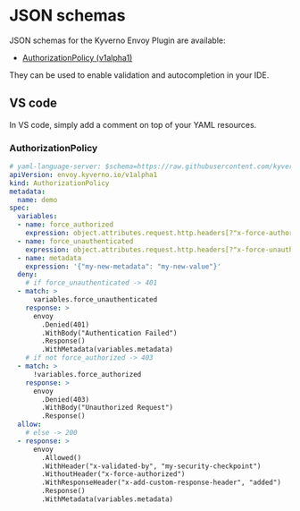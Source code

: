 # JSON schemas

JSON schemas for the Kyverno Envoy Plugin are available:

- [AuthorizationPolicy (v1alpha1)](https://github.com/kyverno/kyverno-envoy-plugin/blob/main/.schemas/json/authorizationpolicy-envoy-v1alpha1.json)

They can be used to enable validation and autocompletion in your IDE.

## VS code

In VS code, simply add a comment on top of your YAML resources.

### AuthorizationPolicy

```yaml
# yaml-language-server: $schema=https://raw.githubusercontent.com/kyverno/kyverno-envoy-plugin/main/.schemas/json/authorizationpolicy-envoy-v1alpha1.json
apiVersion: envoy.kyverno.io/v1alpha1
kind: AuthorizationPolicy
metadata:
  name: demo
spec:
  variables:
  - name: force_authorized
    expression: object.attributes.request.http.headers[?"x-force-authorized"].orValue("") in ["enabled", "true"]
  - name: force_unauthenticated
    expression: object.attributes.request.http.headers[?"x-force-unauthenticated"].orValue("") in ["enabled", "true"]
  - name: metadata
    expression: '{"my-new-metadata": "my-new-value"}'
  deny:
    # if force_unauthenticated -> 401
  - match: >
      variables.force_unauthenticated
    response: >
      envoy
        .Denied(401)
        .WithBody("Authentication Failed")
        .Response()
        .WithMetadata(variables.metadata)
    # if not force_authorized -> 403
  - match: >
      !variables.force_authorized
    response: >
      envoy
        .Denied(403)
        .WithBody("Unauthorized Request")
        .Response()
  allow:
    # else -> 200
  - response: >
      envoy
        .Allowed()
        .WithHeader("x-validated-by", "my-security-checkpoint")
        .WithoutHeader("x-force-authorized")
        .WithResponseHeader("x-add-custom-response-header", "added")
        .Response()
        .WithMetadata(variables.metadata)
```
